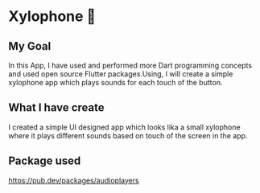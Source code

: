 
# Xylophone 🎹

## My Goal

In this App, I have used and performed more Dart programming concepts and used open source Flutter packages.Using, I will create a simple xylophone app which plays sounds for each touch of the button.


## What I have create

I created a simple UI designed app which looks lika a small xylophone where it plays different sounds based on touch of the screen in the app.

## Package used

https://pub.dev/packages/audioplayers

